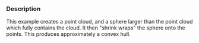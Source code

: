 ### Description

This example creates a point cloud, and a sphere larger than the point cloud which fully contains the cloud. 
It then "shrink wraps" the sphere onto the points. This produces approximately a convex hull.

